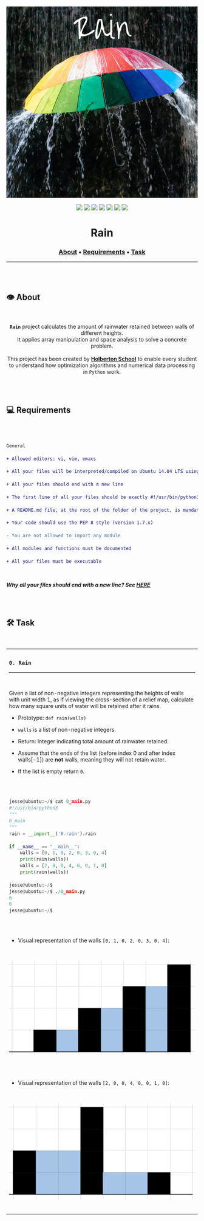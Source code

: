 <div align="center">
<br>

![Rain.png](README-images/rain.png)

</div>


<p align="center">
<img src="https://img.shields.io/badge/-PYTHON-yellow">
<img src="https://img.shields.io/badge/-Linux-lightgrey">
<img src="https://img.shields.io/badge/-WSL-brown">
<img src="https://img.shields.io/badge/-Ubuntu%2020.04.4%20LTS-orange">
<img src="https://img.shields.io/badge/-JetBrains-blue">
<img src="https://img.shields.io/badge/-Holberton%20School-red">
<img src="https://img.shields.io/badge/License-not%20specified-brightgreen">
</p>


<h1 align="center"> Rain </h1>


<h3 align="center">
<a href="https://github.com/RazikaBengana/holbertonschool-interview/tree/main/rain#eye-about">About</a> •
<a href="https://github.com/RazikaBengana/holbertonschool-interview/tree/main/rain#computer-requirements">Requirements</a> •
<a href="https://github.com/RazikaBengana/holbertonschool-interview/tree/main/rain#hammer_and_wrench-task">Task</a>
</h3>

---

<!-- ------------------------------------------------------------------------------------------------- -->

<br>
<br>

## :eye: About

<br>

<div align="center">

**`Rain`** project calculates the amount of rainwater retained between walls of different heights.
<br>
It applies array manipulation and space analysis to solve a concrete problem.
<br>
<br>
This project has been created by **[Holberton School](https://www.holbertonschool.com/about-holberton)** to enable every student to understand how optimization algorithms and numerical data processing in `Python` work.

</div>

<br>
<br>

<!-- ------------------------------------------------------------------------------------------------- -->

## :computer: Requirements

<br>

```diff

General

+ Allowed editors: vi, vim, emacs

+ All your files will be interpreted/compiled on Ubuntu 14.04 LTS using python3 (version 3.4.3)

+ All your files should end with a new line

+ The first line of all your files should be exactly #!/usr/bin/python3

+ A README.md file, at the root of the folder of the project, is mandatory

+ Your code should use the PEP 8 style (version 1.7.x)

- You are not allowed to import any module

+ All modules and functions must be documented

+ All your files must be executable

```

<br>

**_Why all your files should end with a new line? See [HERE](https://unix.stackexchange.com/questions/18743/whats-the-point-in-adding-a-new-line-to-the-end-of-a-file/18789)_**

<br>
<br>

<!-- ------------------------------------------------------------------------------------------------- -->

## :hammer_and_wrench: Task

<br>

<table align="center">
<tr>
<td>

### **`0. Rain`**

---

<br>

Given a list of non-negative integers representing the heights of walls with unit width 1, as if viewing the cross-section of a relief map, calculate how many square units of water will be retained after it rains.

- Prototype: `def rain(walls)`

- `walls` is a list of non-negative integers.

- Return: Integer indicating total amount of rainwater retained.

- Assume that the ends of the list (before index 0 and after index walls[-1]) are **not** walls, meaning they will not retain water.

- If the list is empty return `0`.

<br>
<br>

```python
jesse@ubuntu:~/$ cat 0_main.py
#!/usr/bin/python3
"""
0_main
"""
rain = __import__('0-rain').rain

if __name__ == "__main__":
    walls = [0, 1, 0, 2, 0, 3, 0, 4]
    print(rain(walls))
    walls = [2, 0, 0, 4, 0, 0, 1, 0]
    print(rain(walls))

jesse@ubuntu:~/$ 
jesse@ubuntu:~/$ ./0_main.py
6
6
jesse@ubuntu:~/$ 
```

<br>
<br>

- Visual representation of the walls `[0, 1, 0, 2, 0, 3, 0, 4]`:

<br>

![1_Representation_walls.png](README-images/1_representation_walls.png)

<br>
<br>

- Visual representation of the walls `[2, 0, 0, 4, 0, 0, 1, 0]`:

<br>

![2_Representation_walls.png](README-images/2_representation_walls.png)

<br>

</td>
</tr>
</table>